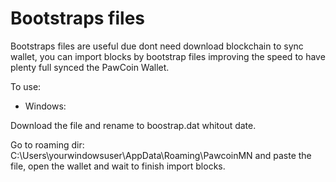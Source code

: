 # Bootstraps files

Bootstraps files are useful due dont need download blockchain to sync wallet, you can import blocks by bootstrap files improving the speed to have plenty full synced the PawCoin Wallet. 

To use:

- Windows:

Download the file and rename to boostrap.dat whitout date.

Go to roaming dir: C:\Users\yourwindowsuser\AppData\Roaming\PawcoinMN and paste the file, open the wallet and wait to finish import blocks.
